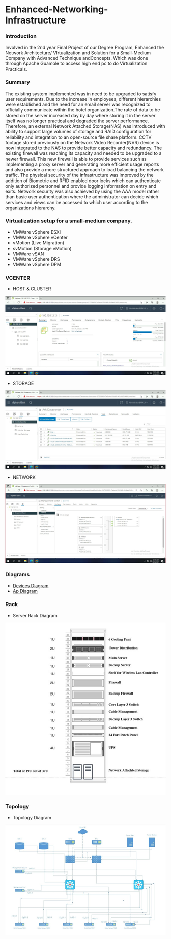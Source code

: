 # Enhanced-Networking-Infrastructure

### Introduction
   Involved in the 2nd year Final Project of our Degree Program, Enhanced the Network Architecture/ VIrtualization and Solution for a Small-Medium Company with Advanced Technique andConcepts. Which was done through Apache Guamole to access high end pc to do Virtualization Practicals.

### Summary

The existing system implemented was in need to be upgraded to satisfy user requirements. Due to the increase in employees, different hierarchies were established and the
need for an email server was recognized to officially communicate within the hotel organization.The rate of data to be stored on the server increased day by day where storing it in the server itself was no longer practical and degraded the server performance. Therefore, an external Network Attached Storage(NAS) was introduced with ability to support large volumes of storage and RAID configuration for reliability and integration to an open-source file share platform. CCTV footage stored previously on the Network Video Recorder(NVR) device is now integrated to the NAS to provide better capacity and redundancy. The existing firewall was reaching its capacity and needed to be upgraded to a newer firewall. This new firewall is able to provide services such as implementing a proxy server and generating more efficient usage reports and also provide a more structured approach to load balancing the network traffic. The physical security of the infrastructure was improved by the addition of Biometric and RFID enabled door locks which can authenticate only authorized personnel and provide logging information on entry and exits. Network security was also achieved by using the AAA model rather than basic user
authentication where the administrator can decide which services and views can be accessed to which user according to the organizations hierarchy.

### Virtualization setup for a small-medium company.
- VMWare vSphere ESXI
- VMWare vSphere vCenter
- vMotion (Live Migration) 
- svMotion (Storage vMotion)
- VMWare vSAN
- VMWare vSphere DRS
- VMWare vSphere DPM

 ### VCENTER
 - HOST & CLUSTER
 
 ![Screenshot](./Images/Host.jpg)
 
 - STORAGE
 
 ![Screenshot](./Images/Storage.jpg)
 
 - NETWORK
 
 ![Screenshot](./Images/Network.jpg)
 
### Diagrams
 
 - [Devices Diagram](./Diagrams/DevicesDiagram.pdf)
 - [Ap Diagram](./Diagrams/ApDiagram.pdf)

### Rack

- Server Rack Diagram 
 
 ![Screenshot](./Images/rack.jpg)
 
 ### Topology
 - Topology Diagram
 
 ![Screenshot](./Images/topology.jpg)
 
 
